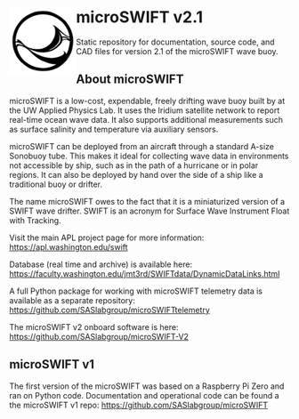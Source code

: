# <img src= "./docs/SWIFTlogo.jpg" height="120" align=left></img> microSWIFT v2.1

Static repository for documentation, source code, and CAD files for version 2.1 of the microSWIFT wave buoy.

## About microSWIFT

microSWIFT is a low-cost, expendable, freely drifting wave buoy built by at the UW Applied Physics Lab.  It uses the Iridium satellite network to report real-time ocean wave data. It also supports additional measurements such as surface salinity and temperature via auxiliary sensors.

microSWIFT can be deployed from an aircraft through a standard A-size Sonobuoy tube.  This makes it ideal for collecting wave data in environments not accessible by ship, such as in the path of a hurricane or in polar regions.  It can also be deployed by hand over the side of a ship like a traditional buoy or drifter.

The name microSWIFT owes to the fact that it is a miniaturized version of a SWIFT wave drifter.  SWIFT is an acronym for Surface Wave Instrument Float with Tracking.

Visit the main APL project page for more information: https://apl.washington.edu/swift

Database (real time and archive) is available here: https://faculty.washington.edu/jmt3rd/SWIFTdata/DynamicDataLinks.html

A full Python package for working with microSWIFT  telemetry data is available as a separate repository: 
https://github.com/SASlabgroup/microSWIFTtelemetry

The microSWIFT v2 onboard software is here: https://github.com/SASlabgroup/microSWIFT-V2

## microSWIFT v1
The first version of the microSWIFT was based on a Raspberry Pi Zero and ran on Python code.  Documentation and operational code can be found a the microSWIFT v1 repo: 
https://github.com/SASlabgroup/microSWIFT


